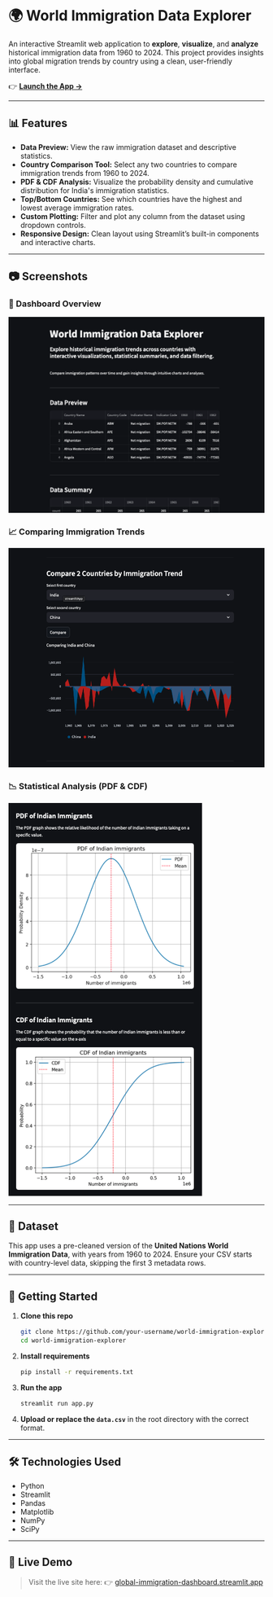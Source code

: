 # 🌍 World Immigration Data Explorer

An interactive Streamlit web application to **explore**, **visualize**, and **analyze** historical immigration data from 1960 to 2024. This project provides insights into global migration trends by country using a clean, user-friendly interface.

👉 **[Launch the App →](https://global-immigration-dashboard.streamlit.app)**

---

## 📊 Features

* **Data Preview:** View the raw immigration dataset and descriptive statistics.
* **Country Comparison Tool:** Select any two countries to compare immigration trends from 1960 to 2024.
* **PDF & CDF Analysis:** Visualize the probability density and cumulative distribution for India's immigration statistics.
* **Top/Bottom Countries:** See which countries have the highest and lowest average immigration rates.
* **Custom Plotting:** Filter and plot any column from the dataset using dropdown controls.
* **Responsive Design:** Clean layout using Streamlit’s built-in components and interactive charts.

---

## 📷 Screenshots

### 🧽 Dashboard Overview

![Dashboard](assets/dashboard-overview.png)

### 📈 Comparing Immigration Trends

![Compare](assets/compare.png)

### 📉 Statistical Analysis (PDF & CDF)

![Stats](assets/cdf-pdf.png)

---

## 📁 Dataset

This app uses a pre-cleaned version of the **United Nations World Immigration Data**, with years from 1960 to 2024.
Ensure your CSV starts with country-level data, skipping the first 3 metadata rows.

---

## 🚀 Getting Started

1. **Clone this repo**

   ```bash
   git clone https://github.com/your-username/world-immigration-explorer.git
   cd world-immigration-explorer
   ```

2. **Install requirements**

   ```bash
   pip install -r requirements.txt
   ```

3. **Run the app**

   ```bash
   streamlit run app.py
   ```

4. **Upload or replace the `data.csv`** in the root directory with the correct format.

---

## 🛠 Technologies Used

* Python
* Streamlit
* Pandas
* Matplotlib
* NumPy
* SciPy

---

## 🔗 Live Demo

> Visit the live site here:
> 👉 <a href="https://global-immigration-dashboard.streamlit.app" target="_blank">global-immigration-dashboard.streamlit.app</a>
